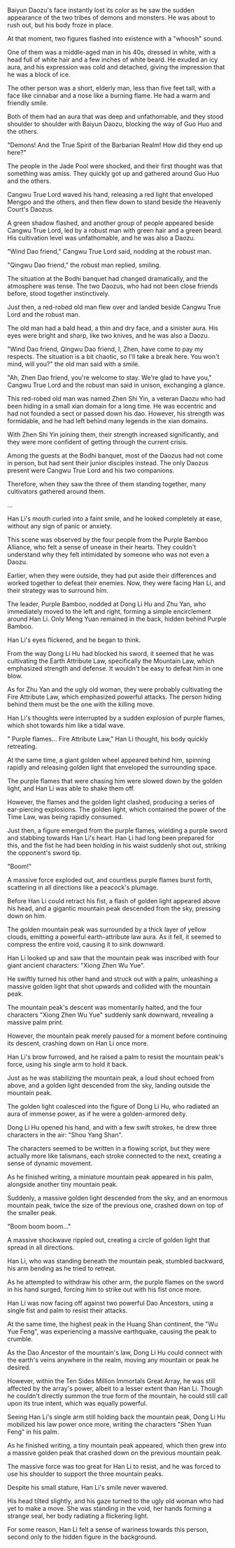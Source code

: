 Baiyun Daozu's face instantly lost its color as he saw the sudden appearance of the two tribes of demons and monsters. He was about to rush out, but his body froze in place.

At that moment, two figures flashed into existence with a "whoosh" sound.

One of them was a middle-aged man in his 40s, dressed in white, with a head full of white hair and a few inches of white beard. He exuded an icy aura, and his expression was cold and detached, giving the impression that he was a block of ice.

The other person was a short, elderly man, less than five feet tall, with a face like cinnabar and a nose like a burning flame. He had a warm and friendly smile.

Both of them had an aura that was deep and unfathomable, and they stood shoulder to shoulder with Baiyun Daozu, blocking the way of Guo Huo and the others.

"Demons! And the True Spirit of the Barbarian Realm! How did they end up here?"

The people in the Jade Pool were shocked, and their first thought was that something was amiss. They quickly got up and gathered around Guo Huo and the others.

Cangwu True Lord waved his hand, releasing a red light that enveloped Mengpo and the others, and then flew down to stand beside the Heavenly Court's Daozus.

A green shadow flashed, and another group of people appeared beside Cangwu True Lord, led by a robust man with green hair and a green beard. His cultivation level was unfathomable, and he was also a Daozu.

"Wind Dao friend," Cangwu True Lord said, nodding at the robust man.

"Qingwu Dao friend," the robust man replied, smiling.

The situation at the Bodhi banquet had changed dramatically, and the atmosphere was tense. The two Daozus, who had not been close friends before, stood together instinctively.

Just then, a red-robed old man flew over and landed beside Cangwu True Lord and the robust man.

The old man had a bald head, a thin and dry face, and a sinister aura. His eyes were bright and sharp, like two knives, and he was also a Daozu.

"Wind Dao friend, Qingwu Dao friend, I, Zhen, have come to pay my respects. The situation is a bit chaotic, so I'll take a break here. You won't mind, will you?" the old man said with a smile.

"Ah, Zhen Dao friend, you're welcome to stay. We're glad to have you," Cangwu True Lord and the robust man said in unison, exchanging a glance.

This red-robed old man was named Zhen Shi Yin, a veteran Daozu who had been hiding in a small xian domain for a long time. He was eccentric and had not founded a sect or passed down his dao. However, his strength was formidable, and he had left behind many legends in the xian domains.

With Zhen Shi Yin joining them, their strength increased significantly, and they were more confident of getting through the current crisis.

Among the guests at the Bodhi banquet, most of the Daozus had not come in person, but had sent their junior disciples instead. The only Daozus present were Cangwu True Lord and his two companions.

Therefore, when they saw the three of them standing together, many cultivators gathered around them.

...

Han Li's mouth curled into a faint smile, and he looked completely at ease, without any sign of panic or anxiety.

This scene was observed by the four people from the Purple Bamboo Alliance, who felt a sense of unease in their hearts. They couldn't understand why they felt intimidated by someone who was not even a Daozu.

Earlier, when they were outside, they had put aside their differences and worked together to defeat their enemies. Now, they were facing Han Li, and their strategy was to surround him.

The leader, Purple Bamboo, nodded at Dong Li Hu and Zhu Yan, who immediately moved to the left and right, forming a simple encirclement around Han Li. Only Meng Yuan remained in the back, hidden behind Purple Bamboo.

Han Li's eyes flickered, and he began to think.

From the way Dong Li Hu had blocked his sword, it seemed that he was cultivating the Earth Attribute Law, specifically the Mountain Law, which emphasized strength and defense. It wouldn't be easy to defeat him in one blow.

As for Zhu Yan and the ugly old woman, they were probably cultivating the Fire Attribute Law, which emphasized powerful attacks. The person hiding behind them must be the one with the killing move.

Han Li's thoughts were interrupted by a sudden explosion of purple flames, which shot towards him like a tidal wave.

" Purple flames... Fire Attribute Law," Han Li thought, his body quickly retreating.

At the same time, a giant golden wheel appeared behind him, spinning rapidly and releasing golden light that enveloped the surrounding space.

The purple flames that were chasing him were slowed down by the golden light, and Han Li was able to shake them off.

However, the flames and the golden light clashed, producing a series of ear-piercing explosions. The golden light, which contained the power of the Time Law, was being rapidly consumed.

Just then, a figure emerged from the purple flames, wielding a purple sword and stabbing towards Han Li's heart.
Han Li had long been prepared for this, and the fist he had been holding in his waist suddenly shot out, striking the opponent's sword tip.

"Boom!"

A massive force exploded out, and countless purple flames burst forth, scattering in all directions like a peacock's plumage.

Before Han Li could retract his fist, a flash of golden light appeared above his head, and a gigantic mountain peak descended from the sky, pressing down on him.

The golden mountain peak was surrounded by a thick layer of yellow clouds, emitting a powerful earth-attribute law aura. As it fell, it seemed to compress the entire void, causing it to sink downward.

Han Li looked up and saw that the mountain peak was inscribed with four giant ancient characters: "Xiong Zhen Wu Yue".

He swiftly turned his other hand and struck out with a palm, unleashing a massive golden light that shot upwards and collided with the mountain peak.

The mountain peak's descent was momentarily halted, and the four characters "Xiong Zhen Wu Yue" suddenly sank downward, revealing a massive palm print.

However, the mountain peak merely paused for a moment before continuing its descent, crashing down on Han Li once more.

Han Li's brow furrowed, and he raised a palm to resist the mountain peak's force, using his single arm to hold it back.

Just as he was stabilizing the mountain peak, a loud shout echoed from above, and a golden light descended from the sky, landing outside the mountain peak.

The golden light coalesced into the figure of Dong Li Hu, who radiated an aura of immense power, as if he were a golden-armored deity.

Dong Li Hu opened his hand, and with a few swift strokes, he drew three characters in the air: "Shou Yang Shan".

The characters seemed to be written in a flowing script, but they were actually more like talismans, each stroke connected to the next, creating a sense of dynamic movement.

As he finished writing, a miniature mountain peak appeared in his palm, alongside another tiny mountain peak.

Suddenly, a massive golden light descended from the sky, and an enormous mountain peak, twice the size of the previous one, crashed down on top of the smaller peak.

"Boom boom boom..."

A massive shockwave rippled out, creating a circle of golden light that spread in all directions.

Han Li, who was standing beneath the mountain peak, stumbled backward, his arm bending as he tried to retreat.

As he attempted to withdraw his other arm, the purple flames on the sword in his hand surged, forcing him to strike out with his fist once more.

Han Li was now facing off against two powerful Dao Ancestors, using a single fist and palm to resist their attacks.

At the same time, the highest peak in the Huang Shan continent, the "Wu Yue Feng", was experiencing a massive earthquake, causing the peak to crumble.

As the Dao Ancestor of the mountain's law, Dong Li Hu could connect with the earth's veins anywhere in the realm, moving any mountain or peak he desired.

However, within the Ten Sides Million Immortals Great Array, he was still affected by the array's power, albeit to a lesser extent than Han Li. Though he couldn't directly summon the true form of the mountain, he could still call upon its true intent, which was equally powerful.

Seeing Han Li's single arm still holding back the mountain peak, Dong Li Hu mobilized his law power once more, writing the characters "Shen Yuan Feng" in his palm.

As he finished writing, a tiny mountain peak appeared, which then grew into a massive golden peak that crashed down on the previous mountain peak.

The massive force was too great for Han Li to resist, and he was forced to use his shoulder to support the three mountain peaks.

Despite his small stature, Han Li's smile never wavered.

His head tilted slightly, and his gaze turned to the ugly old woman who had yet to make a move. She was standing in the void, her hands forming a strange seal, her body radiating a flickering light.

For some reason, Han Li felt a sense of wariness towards this person, second only to the hidden figure in the background.
